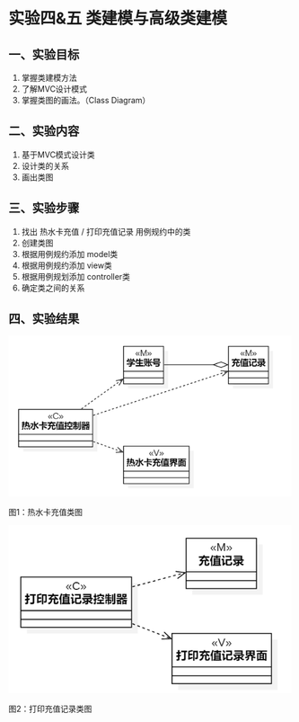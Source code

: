 # 实验四&五 类建模与高级类建模  

## 一、实验目标
1. 掌握类建模方法
2. 了解MVC设计模式
3. 掌握类图的画法。（Class Diagram）

## 二、实验内容
1. 基于MVC模式设计类
2. 设计类的关系
3. 画出类图

## 三、实验步骤
1. 找出 热水卡充值 / 打印充值记录 用例规约中的类
2. 创建类图
3. 根据用例规约添加 model类
4. 根据用例规约添加 view类
5. 根据用例规划添加 controller类
6. 确定类之间的关系

## 四、实验结果
![image](./shiyan4-1.png)

图1：热水卡充值类图

![image](./shiyan4-2.png)

图2：打印充值记录类图